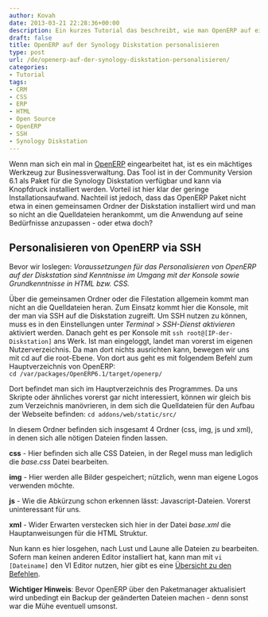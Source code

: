 ```yaml
---
author: Kovah
date: 2013-03-21 22:28:36+00:00
description: Ein kurzes Tutorial das beschreibt, wie man OpenERP auf einer Synology Diskstation personalisiert und seinen Wünschen anpassen kann.
draft: false
title: OpenERP auf der Synology Diskstation personalisieren
type: post
url: /de/openerp-auf-der-synology-diskstation-personalisieren/
categories:
- Tutorial
tags:
- CRM
- CSS
- ERP
- HTML
- Open Source
- OpenERP
- SSH
- Synology Diskstation
---
```


Wenn man sich ein mal in [OpenERP](https://www.openerp.com/de) eingearbeitet hat, ist es ein mächtiges Werkzeug zur Businessverwaltung. Das Tool ist in der Community Version 6.1 als Paket für die Synology Diskstation verfügbar und kann via Knopfdruck installiert werden. Vorteil ist hier klar der geringe Installationsaufwand. Nachteil ist jedoch, dass das OpenERP Paket nicht etwa in einen gemeinsamen Ordner der Diskstation installiert wird und man so nicht an die Quelldateien herankommt, um die Anwendung auf seine Bedürfnisse anzupassen - oder etwa doch?


## Personalisieren von OpenERP via SSH

Bevor wir loslegen: _Voraussetzungen für das Personalisieren von OpenERP auf der Diskstation sind Kenntnisse im Umgang mit der Konsole sowie Grundkenntnisse in HTML bzw. CSS._

Über die gemeinsamen Ordner oder die Filestation allgemein kommt man nicht an die Quelldateien heran. Zum Einsatz kommt hier die Konsole, mit der man via SSH auf die Diskstation zugreift. Um SSH nutzen zu können, muss es in den Einstellungen unter _Terminal_ > _SSH-Dienst aktivieren_ aktiviert werden. Danach geht es per Konsole mit `ssh root@[IP-der-Diskstation]` ans Werk. Ist man eingeloggt, landet man vorerst im eigenen Nutzerverzeichnis. Da man dort nichts ausrichten kann, bewegen wir uns mit cd auf die root-Ebene. Von dort aus geht es mit folgendem Befehl zum Hauptverzeichnis von OpenERP:
`cd /var/packages/OpenERP6.1/target/openerp/`

Dort befindet man sich im Hauptverzeichnis des Programmes. Da uns Skripte oder ähnliches vorerst gar nicht interessiert, können wir gleich bis zum Verzeichnis manövrieren, in dem sich die Quelldateien für den Aufbau der Webseite befinden:
`cd addons/web/static/src/`

In diesem Ordner befinden sich insgesamt 4 Ordner (css, img, js und xml), in denen sich alle nötigen Dateien finden lassen.

**css** - Hier befinden sich alle CSS Dateien, in der Regel muss man lediglich die _base.css_ Datei bearbeiten.

**img** - Hier werden alle Bilder gespeichert; nützlich, wenn man eigene Logos verwenden möchte.

**js** - Wie die Abkürzung schon erkennen lässt: Javascript-Dateien. Vorerst uninteressant für uns.

**xml** - Wider Erwarten verstecken sich hier in der Datei _base.xml_ die Hauptanweisungen für die HTML Struktur.

Nun kann es hier losgehen, nach Lust und Laune alle Dateien zu bearbeiten. Sofern man keinen anderen Editor installiert hat, kann man mit `vi [Dateiname]` den VI Editor nutzen, hier gibt es eine [Übersicht zu den Befehlen](http://www.cs.colostate.edu/helpdocs/vi.html).

**Wichtiger Hinweis**: Bevor OpenERP über den Paketmanager aktualisiert wird unbedingt ein Backup der geänderten Dateien machen - denn sonst war die Mühe eventuell umsonst.
